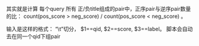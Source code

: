 其实就是计算 每个query 所有 正/负title组成的pair中，正序pair与逆序pair数量的比： count(pos_score > neg_score) / count(pos_score < neg_score) 。

输入是这样的格式： “\t”切分， $1==qid, $2==score, $3==label。 脚本会自动去在同一个qid下组pair
